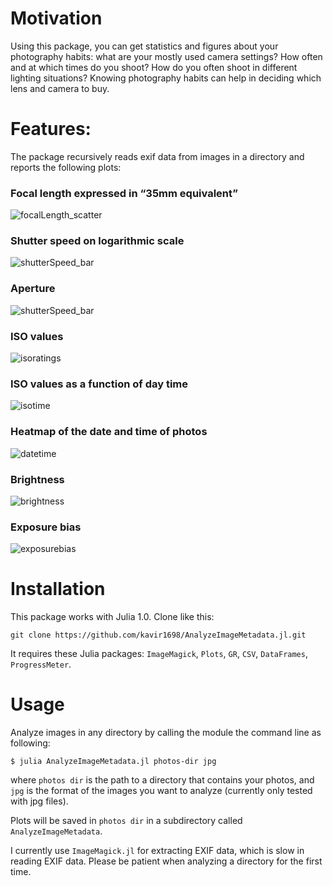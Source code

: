 # Motivation

Using this package, you can get statistics and figures about your photography habits: what are your mostly used camera settings? How often and at which times do you shoot? How do you often shoot in different lighting situations? Knowing photography habits can help in deciding which lens and camera to buy.

# Features:

The package recursively reads exif data from images in a directory and reports the following plots:

### Focal length expressed in “35mm equivalent”

![focalLength_scatter](images/focalLength_scatter.png)

### Shutter speed on logarithmic scale

![shutterSpeed_bar](images/shutterSpeed_bar.png)

### Aperture

![shutterSpeed_bar](images/shutterSpeed_bar.png)

### ISO values

![isoratings](images/isoratings_hist.png)

### ISO values as a function of day time

![isotime](images/isoTime_bar.png)

### Heatmap of the date and time of photos

![datetime](images/datetime_heatmap.png)

### Brightness

![brightness](images/brightness_hist.png)

### Exposure bias

![exposurebias](images/exposureBias_scatter.png)


# Installation

This package works with Julia 1.0. Clone like this:

```
git clone https://github.com/kavir1698/AnalyzeImageMetadata.jl.git
```

It requires these Julia packages: `ImageMagick`, `Plots`, `GR`, `CSV`, `DataFrames`, `ProgressMeter`.

# Usage


Analyze images in any directory by calling the module the command line as following:

```
$ julia AnalyzeImageMetadata.jl photos-dir jpg
```

where `photos dir` is the path to a directory that contains your photos, and `jpg` is the format of the images you want to analyze (currently only tested with jpg files). 

Plots will be saved in `photos dir` in a subdirectory called `AnalyzeImageMetadata`.

I currently use `ImageMagick.jl` for extracting EXIF data, which is slow in reading EXIF data. Please be patient when analyzing a directory for the first time.
